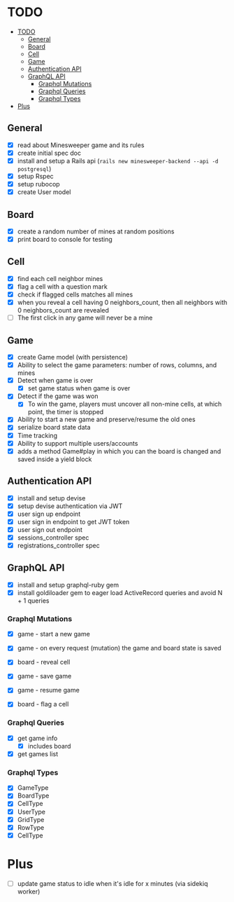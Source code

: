 # TODO

- [TODO](#todo)
  - [General](#general)
  - [Board](#board)
  - [Cell](#cell)
  - [Game](#game)
  - [Authentication API](#authentication-api)
  - [GraphQL API](#graphql-api)
    - [Graphql Mutations](#graphql-mutations)
    - [Graphql Queries](#graphql-queries)
    - [Graphql Types](#graphql-types)
- [Plus](#plus)
## General

- [x] read about Minesweeper game and its rules
- [x] create initial spec doc
- [x] install and setup a Rails api (`rails new minesweeper-backend --api -d postgresql`)
- [x] setup Rspec
- [x] setup rubocop
- [x] create User model

## Board

  - [x] create a random number of mines at random positions
  - [x] print board to console for testing
## Cell
  - [x] find each cell neighbor mines
  - [x] flag a cell with a question mark
  - [x] check if flagged cells matches all mines
  - [x] when you reveal a cell having 0 neighbors_count, then all neighbors with 0 neighbors_count are revealed
  - [ ] The first click in any game will never be a mine
## Game

  - [x] create Game model (with persistence)
  - [x] Ability to select the game parameters: number of rows, columns, and mines
  - [x] Detect when game is over
    - [x] set game status when game is over
  - [x] Detect if the game was won
    - [x] To win the game, players must uncover all non-mine cells, at which point, the timer is stopped
  - [x] Ability to start a new game and preserve/resume the old ones
  - [x] serialize board state data
  - [x] Time tracking
  - [x] Ability to support multiple users/accounts
  - [x] adds a method Game#play in which you can the board is changed and saved inside a yield block

## Authentication API

- [x] install and setup devise
- [x] setup devise authentication via JWT
- [x] user sign up endpoint
- [x] user sign in endpoint to get JWT token
- [x] user sign out endpoint
- [x] sessions_controller spec
- [x] registrations_controller spec

## GraphQL API

- [x] install and setup graphql-ruby gem
- [x] install goldiloader gem to eager load ActiveRecord queries and avoid N + 1 queries

### Graphql Mutations

- [x] game - start a new game
- [x] game - on every request (mutation) the game and board state is saved
- [x] board - reveal cell
- [x] game - save game
- [x] game - resume game
- [x] board - flag a cell


### Graphql Queries

- [x] get game info
  - [x] includes board
- [x] get games list

### Graphql Types

- [x] GameType
- [x] BoardType
- [x] CellType
- [x] UserType
- [x] GridType
- [x] RowType
- [x] CellType

# Plus

- [ ] update game status to idle when it's idle for x minutes (via sidekiq worker)
